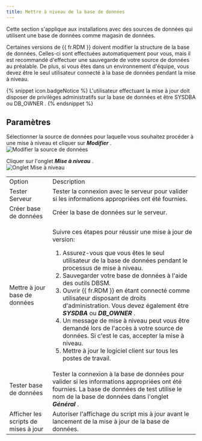 ```yaml
---
title: Mettre à niveau de la base de données
---
```

Cette section s&apos;applique aux installations avec des sources de données qui utilisent une base de données comme magasin de données.  

Certaines versions de {{ fr.RDM }} doivent modifier la structure de la base de données. Celles-ci sont effectuées automatiquement pour vous, mais il est recommandé d&apos;effectuer une sauvegarde de votre source de données au préalable. De plus, si vous êtes dans un environnement d&apos;équipe, vous devez être le seul utilisateur connecté à la base de données pendant la mise à niveau.  

{% snippet icon.badgeNotice %} 
L&apos;utilisateur effectuant la mise à jour doit disposer de privilèges administratifs sur la base de données et être SYSDBA ou DB_OWNER . 
{% endsnippet %}
 
## Paramètres 

Sélectionner la source de données pour laquelle vous souhaitez procéder à une mise à niveau et cliquer sur ***Modifier*** .  
![Modifier la source de données](/img/fr/rdm/mac/clip4011.png) 

Cliquer sur l&apos;onglet ***Mise à niveau*** .  
![Onglet Mise à niveau](/img/fr/rdm/mac/clip4012.png) 

<table>
	<tr>
		<td>
Option 
		</td>
		<td>
Description 
		</td>
	</tr>
	<tr>
		<td>
Tester Serveur 
		</td>
		<td>
Tester la connexion avec le serveur pour valider si les informations appropriées ont été fournies. 
		</td>
	</tr>
	<tr>
		<td>
Créer base de données 
		</td>
		<td>
Créer la base de données sur le serveur. 
		</td>
	</tr>
	<tr>
		<td>
Mettre à jour base de données 
		</td>
		<td>

Suivre ces étapes pour réussir une mise à jour de version:  

1. Assurez-vous que vous êtes le seul utilisateur de la base de données pendant le processus de mise à niveau. 
1. Sauvegarder votre base de données à l&apos;aide des outils DBSM. 
1. Ouvrir {{ fr.RDM }} en étant connecté comme utilisateur disposant de droits d&apos;administration. Vous devez également être ***SYSDBA*** ou ***DB_OWNER*** . 
1. Un message de mise à niveau peut vous être demandé lors de l&apos;accès à votre source de données. Si c&apos;est le cas, accepter la mise à niveau. 
1. Mettre à jour le logiciel client sur tous les postes de travail. 
		</td>
	</tr>
	<tr>
		<td>
Tester base de données 
		</td>
		<td>
Tester la connexion à la base de données pour valider si les informations appropriées ont été fournies. La base de données de test utilise le nom de la base de données dans l&apos;onglet ***Général*** . 
		</td>
	</tr>
	<tr>
		<td>
Afficher les scripts de mises à jour 
		</td>
		<td>
Autoriser l&apos;affichage du script mis à jour avant le lancement de la mise à jour de la base de données. 
		</td>
	</tr>
</table>


